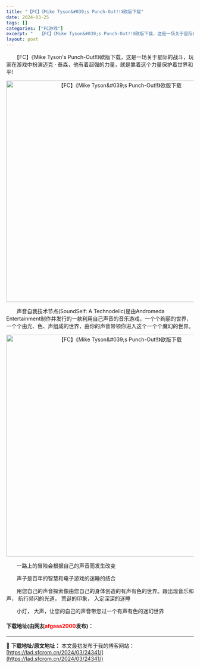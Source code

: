 ```yaml
---
title: "【FC】《Mike Tyson&#039;s Punch-Out!!》欧版下载"
date: 2024-03-25
tags: []
categories: ["FC游戏"]
excerpt: "　　【FC】《Mike Tyson&#039;s Punch-Out!!》欧版下载，这是一场关于星际的战斗，玩家在游戏中扮演迈克 &middot; 泰森，他有着超强的力量，就是靠着这个力量保护着世界和平! 　　声音自我技术节点(SoundSelf: A Technodelic)是由Andromeda &hellip;"
layout: post
---
```


 <p>　　【FC】《Mike Tyson&#39;s Punch-Out!!》欧版下载，这是一场关于星际的战斗，玩家在游戏中扮演迈克 &middot; 泰森，他有着超强的力量，就是靠着这个力量保护着世界和平!</p> <p align="center"><img align="" border="0" src="https://lad.sfcrom.cn/wp-content/uploads/2024/03/20240325_6601969ba8b8d.png" width="595" alt="【FC】《Mike Tyson&amp;#039;s Punch-Out!!》欧版下载" /></p> <p>　　声音自我技术节点(SoundSelf: A Technodelic)是由Andromeda Entertainment制作并发行的一款利用自己声音的音乐游戏，一个个绚丽的世界，一个个由光、色、声组成的世界，由你的声音带领你进入这个一个个魔幻的世界。</p> <p align="center"><img align="" border="0" src="https://lad.sfcrom.cn/wp-content/uploads/2024/03/20240325_6601969c6cc99.png" width="596" alt="【FC】《Mike Tyson&amp;#039;s Punch-Out!!》欧版下载" /></p> <p>　　一路上的冒险会根据自己的声音而发生改变</p> <p>　　声子是百年的智慧和电子游戏的迷睡的结合</p> <p>　　用您自己的声音探索像由您自己的身体创造的有声有色的世界。跟出现音乐和声， 航行频闪的光道， 荒诞的印象， 入定深深的迷睡</p> <p>　　小灯， 大声，让您的自己的声音带您过一个有声有色的迷幻世界</p> <p><h4>下载地址(由网友<font color="red">afgaaa2000</font>发布)：</h4></p> 

---
📖 **下载地址/原文地址：** 本文最初发布于我的博客网站：[https://lad.sfcrom.cn/2024/03/24341/](https://lad.sfcrom.cn/2024/03/24341/)
